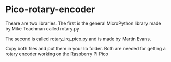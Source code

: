 # Pico-rotary-encoder

Theare are two libraries.
The first is the general MicroPython library made by Mike Teachman
called rotary.py

The second is called rotary_irq_pico.py and is made by Martin Evans.

Copy both files and put them in your lib folder.
Both are needed for getting a rotary encoder working
on the Raspberry Pi Pico
